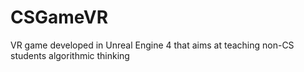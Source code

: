 # CSGameVR
VR game developed in Unreal Engine 4 that aims at teaching non-CS students algorithmic thinking
